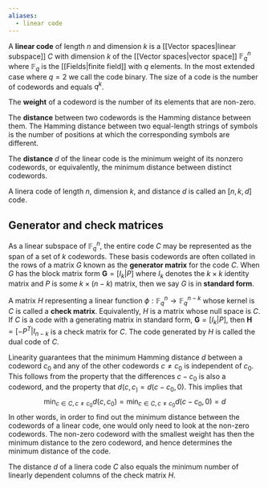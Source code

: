 ```yaml
---
aliases:
  - linear code
---
```

A **linear code** of length $n$ and dimension $k$ is a [[Vector spaces|linear subspace]] $C$ with dimension $k$ of the [[Vector spaces|vector space]] $\mathbb{F}^n_q$ where $\mathbb{F}_q$ is the [[Fields|finite field]] with $q$ elements. In the most extended case where $q = 2$  we call the code binary. The size of a code is the number of codewords and equals $q^k$.

The **weight** of a codeword is the number of its elements that are non-zero.

The **distance** between two codewords is the Hamming distance between them. The Hamming distance between two equal-length strings of symbols is the number of positions at which the corresponding symbols are different. 

The **distance** $d$ of the linear code is the minimum weight of its nonzero codewords, or equivalently, the minimum distance between distinct codewords.

A linera code of length $n$, dimension $k$, and distance $d$ is called an $[n, k, d]$ code.

## Generator and check matrices
As a linear subspace of $\mathbb{F}^n_q$, the entire code $C$ may be represented as the span of a set of $k$ codewords. These basis codewords are often collated in the rows of a matrix $G$ known as the **generator matrix** for the code $C$. When $G$ has the block matrix form $\mathbf{G} = [I_k|P]$ where $I_k$ denotes the $k\times k$ identity matrix and $P$ is some $k\times (n -k)$ matrix, then we say $G$ is in **standard form**.

A matrix $H$ representing a linear function $\phi: \mathbb{F}^n_q \to \mathbb{F}^{n-k}_q$ whose kernel is $C$ is called a **check matrix**. Equivalently, $H$ is a matrix whose null space is $C$. If $C$ is a code with a generating matrix in standard form, $\mathbf{G} = [I_k|P]$, then $\mathbf{H}=[-P^T|I_{n-k}$ is a check matrix for $C$. The code generated by $H$ is called the dual code of $C$.

Linearity guarantees that the minimum Hamming distance $d$ between a codeword $c_0$ and any of the other codewords $c \neq c_0$ is independent of $c_0$. This follows from the property that the differences $c - c_0$ is also a codeword, and the property that $d(c, c_) = d(c-c_0, 0)$. This implies that
$$ 
\min_{c\in C, c\neq c_0} d(c, c_0)= \min_{c\in C, c\neq c_0} d(c-c_0, 0) = d
$$
In other words, in order to find out the minimum distance between the codewords of a linear code, one would only need to look at the non-zero codewords. The non-zero codeword with the smallest weight has then the minimum distance to the zero codeword, and hence determines the minimum distance of the code.

The distance $d$ of a linera code $C$ also equals the minimum number of linearly dependent columns of the check matrix $H$.